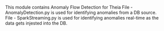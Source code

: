 This module contains Anomaly Flow Detection for Theia
File - AnomalyDetection.py is used for identifying anomalies from a DB source.
File - SparkStreaming.py is used for identifying anomalies real-time as the data gets injested into the DB. 